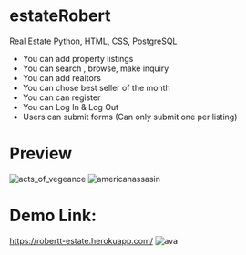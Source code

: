 # estateRobert
Real Estate Python, HTML, CSS, PostgreSQL
* You can add property listings
* You can search , browse, make inquiry
* You can add realtors
* You can chose best seller of the month
* You can can register
* You can Log In & Log Out
* Users can submit forms (Can only submit one per listing)
# Preview
![acts_of_vegeance](https://user-images.githubusercontent.com/112253320/192522493-1a20f39c-2e90-4163-8ccb-4c3902edc628.jpg)
![americanassasin](https://user-images.githubusercontent.com/112253320/192522502-6cd9118b-d77d-4c6e-921b-b24f60d6b3f2.jpg)
# Demo Link:
https://robertt-estate.herokuapp.com/
![ava](https://user-images.githubusercontent.com/112253320/192522520-410ed38b-3a9d-4fb5-b51c-c381fb477307.jpg)
